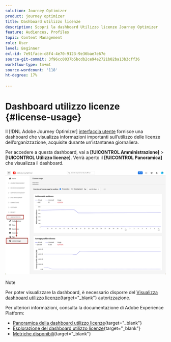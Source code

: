 ```yaml
---
solution: Journey Optimizer
product: journey optimizer
title: Dashboard utilizzo licenze
description: Scopri la dashboard Utilizzo licenze Journey Optimizer
feature: Audiences, Profiles
topic: Content Management
role: User
level: Beginner
exl-id: 7e91face-c8f4-4e70-9123-9e36bae7e67e
source-git-commit: 3f96cc0037b5bcdb2ce94e2721b02ba13b3cff36
workflow-type: tm+mt
source-wordcount: '118'
ht-degree: 17%

---
```


# Dashboard utilizzo licenze {#license-usage}

Il [!DNL Adobe Journey Optimizer] [interfaccia utente](../start/user-interface.md) fornisce una dashboard che visualizza informazioni importanti sull’utilizzo delle licenze dell’organizzazione, acquisite durante un’istantanea giornaliera.

Per accedere a questa dashboard, vai a **[!UICONTROL Amministrazione]** > **[!UICONTROL Utilizzo licenze]**. Verrà aperto il **[!UICONTROL Panoramica]** che visualizza il dashboard.

![](assets/license-usage-dashboard.png)

>[!NOTE]
>
>Per poter visualizzare la dashboard, è necessario disporre del [Visualizza dashboard utilizzo licenze](https://experienceleague.adobe.com/docs/experience-platform/dashboards/permissions.html#available-permissions){target="_blank"} autorizzazione.

Per ulteriori informazioni, consulta la documentazione di Adobe Experience Platform:

* [Panoramica della dashboard utilizzo licenze](https://experienceleague.adobe.com/docs/experience-platform/dashboards/guides/license-usage.html?lang=it){target="_blank"}
* [Esplorazione del dashboard utilizzo licenze](https://experienceleague.adobe.com/docs/experience-platform/dashboards/guides/license-usage.html#exploring-the-license-usage-dashboard){target="_blank"}
* [Metriche disponibili](https://experienceleague.adobe.com/docs/experience-platform/dashboards/guides/license-usage.html?lang=it#available-metrics){target="_blank"}
